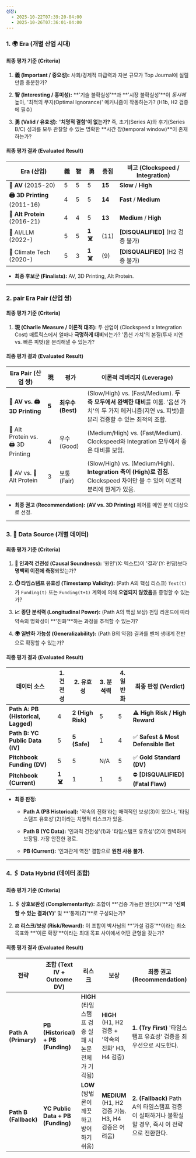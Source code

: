 ```yaml
---
성장:
  - 2025-10-22T07:39:20-04:00
  - 2025-10-26T07:36:01-04:00
---
```

### 1. 🌍 Era (개별 산업 시대)

#### 최종 평가 기준 (Criteria)

1. **義 (Important / 중요성):** 사회/경제적 파급력과 자본 규모가 Top Journal에 실릴 만큼 충분한가?
    
2. **智 (Interesting / 흥미성):** **'기술 불확실성'**과 **'시장 불확실성'**이 _동시에_ 높아, '최적의 무지(Optimal Ignorance)' 메커니즘이 작동하는가? (H1b, H2 검증에 필수)
    
3. **勇 (Valid / 유효성):** **'치명적 결함'이 없는가?** 즉, 초기(Series A)와 후기(Series B/C) 성과를 모두 관찰할 수 있는 명확한 **시간 창(temporal window)**이 존재하는가?
    

#### 최종 평가 결과 (Evaluated Result)

|**Era (산업)**|**義**|**智**|**勇**|**총점**|**비고 (Clockspeed / Integration)**|
|---|---|---|---|---|---|
|**🚗 AV** (2015-20)|5|5|5|**15**|**Slow** / **High**|
|**🖨️ 3D Printing** (2011-16)|4|5|5|**14**|**Fast** / **Medium**|
|**🥩 Alt Protein** (2016-21)|4|4|5|**13**|**Medium** / **High**|
|🤖 AI/LLM (2022-)|5|5|**1 ☠️**|(11)|**[DISQUALIFIED]** (H2 검증 불가)|
|🌱 Climate Tech (2020-)|5|3|**1 ☠️**|(9)|**[DISQUALIFIED]** (H2 검증 불가)|

- **최종 후보군 (Finalists):** AV, 3D Printing, Alt Protein.
    

---

### 2. pair Era Pair (산업 쌍)

#### 최종 평가 기준 (Criteria)

1. **現 (Charlie Measure / 이론적 대조):** 두 산업이 (Clockspeed x Integration Cost) 매트릭스에서 얼마나 **극명하게 대비**되는가? '옵션 가치'의 본질(투자 지연 vs. 빠른 피벗)을 분리해낼 수 있는가?
    

#### 최종 평가 결과 (Evaluated Result)

|**Era Pair (산업 쌍)**|**現**|**평가**|**이론적 레버리지 (Leverage)**|
|---|---|---|---|
|**🚗 AV vs. 🖨️ 3D Printing**|**5**|**최우수 (Best)**|(Slow/High) vs. (Fast/Medium). **두 축 모두에서 완벽한 대비**를 이룸. '옵션 가치'의 두 가지 메커니즘(지연 vs. 피벗)을 분리 검증할 수 있는 최적의 조합.|
|🥩 Alt Protein vs. 🖨️ 3D Printing|4|우수 (Good)|(Medium/High) vs. (Fast/Medium). Clockspeed와 Integration 모두에서 좋은 대비를 보임.|
|🚗 AV vs. 🥩 Alt Protein|3|보통 (Fair)|(Slow/High) vs. (Medium/High). **Integration 축이 (High)로 겹침.** Clockspeed 차이만 볼 수 있어 이론적 분리에 한계가 있음.|

- **최종 권고 (Recommendation):** **(AV vs. 3D Printing)** 페어를 메인 분석 대상으로 선정.
    

---

### 3. 💾 Data Source (개별 데이터)

#### 최종 평가 기준 (Criteria)

1. **👾 인과적 건전성 (Causal Soundness):** '원인'(X: 텍스트)이 '결과'(Y: 펀딩)보다 **명백히 이전에 측정**되었는가?
    
2. **⏱️ 타임스탬프 유효성 (Timestamp Validity):** (Path A의 핵심 리스크) `Text(t)`가 `Funding(t)` 또는 `Funding(t+1)` 계획에 의해 **오염되지 않았음**을 증명할 수 있는가?
    
3. **📈 종단 분석력 (Longitudinal Power):** (Path A의 핵심 보상) 펀딩 라운드에 따라 약속의 명확성이 **'진화'**하는 과정을 추적할 수 있는가?
    
4. **🌍 일반화 가능성 (Generalizability):** (Path B의 약점) 결과를 벤처 생태계 전반으로 확장할 수 있는가?
    

#### 최종 평가 결과 (Evaluated Result)

|**데이터 소스**|**1. 건전성**|**2. 유효성**|**3. 분석력**|**4. 일반화**|**최종 판정 (Verdict)**|
|---|---|---|---|---|---|
|**Path A: PB (Historical, Lagged)**|4|**2 (High Risk)**|5|5|⚠️ **High Risk / High Reward**|
|**Path B: YC Public Data (IV)**|5|**5 (Safe)**|1|4|✅ **Safest & Most Defensible Bet**|
|**Pitchbook Funding (DV)**|5|5|N/A|5|✅ **Gold Standard (DV)**|
|**Pitchbook (Current)**|**1 ☠️**|1|1|5|⛔ **[DISQUALIFIED] (Fatal Flaw)**|

- **최종 판정:**
    
    - **Path A (PB Historical):** '약속의 진화'라는 매력적인 보상(3)이 있으나, '타임스탬프 유효성'(2)이라는 치명적 리스크가 있음.
        
    - **Path B (YC Data):** '인과적 건전성'(1)과 '타임스탬프 유효성'(2)이 완벽하게 보장됨. 가장 안전한 경로.
        
    - **PB (Current):** '인과관계 역전' 결함으로 **원천 사용 불가.**
        

---

### 4. 🖇️ Data Hybrid (데이터 조합)

#### 최종 평가 기준 (Criteria)

1. **🖇️ 상호보완성 (Complementarity):** 조합이 **'검증 가능한 원인(X)'**과 **'신뢰할 수 있는 결과(Y)'** 및 **'통제(Z)'**로 구성되는가?
    
2. **⚖️ 리스크/보상 (Risk/Reward):** 이 조합이 박사님의 **'가설 검증'**이라는 최소 목표와 **'이론 확장'**이라는 최대 목표 사이에서 어떤 균형을 갖는가?
    

#### 최종 평가 결과 (Evaluated Result)

| **전략**                    | **조합 (Text IV + Outcome DV)**      | **리스크**                             | **보상**                                    | **최종 권고 (Recommendation)**                                         |
| ------------------------- | ---------------------------------- | ----------------------------------- | ----------------------------------------- | ------------------------------------------------------------------ |
| **Path A** **(Primary)**  | **PB (Historical) + PB (Funding)** | **HIGH** (타임스탬프 검증 실패 시 논문 전체가 기각됨) | **HIGH** (H1, H2 검증 + '약속의 진화' H3, H4 검증) | **1. (Try First)** '타임스탬프 유효성' 검증을 최우선으로 시도한다.                     |
| **Path B** **(Fallback)** | **YC Public Data + PB (Funding)**  | **LOW** (방법론이 깨끗하고 방어하기 쉬움)         | **MEDIUM** (H1, H2 검증 가능. H3, H4 검증은 어려움) | **2. (Fallback)** Path A의 타임스탬프 검증이 실패하거나 불확실할 경우, 즉시 이 전략으로 전환한다. |